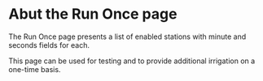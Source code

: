 # Abut the Run Once page

The Run Once page presents a list of enabled stations with minute and seconds fields for each.

This page can be used for testing and to provide additional irrigation on a one-time basis.


